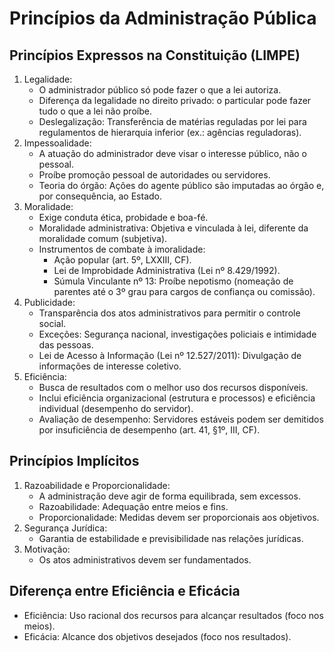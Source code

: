 # Princípios da Administração Pública

## Princípios Expressos na Constituição (LIMPE)
1. Legalidade:
   - O administrador público só pode fazer o que a lei autoriza.
   - Diferença da legalidade no direito privado: o particular pode fazer tudo o que a lei não proíbe.
   - Deslegalização: Transferência de matérias reguladas por lei para regulamentos de hierarquia inferior (ex.: agências reguladoras).
2. Impessoalidade:
   - A atuação do administrador deve visar o interesse público, não o pessoal.
   - Proíbe promoção pessoal de autoridades ou servidores.
   - Teoria do órgão: Ações do agente público são imputadas ao órgão e, por consequência, ao Estado.
3. Moralidade:
   - Exige conduta ética, probidade e boa-fé.
   - Moralidade administrativa: Objetiva e vinculada à lei, diferente da moralidade comum (subjetiva).
   - Instrumentos de combate à imoralidade:
     - Ação popular (art. 5º, LXXIII, CF).
     - Lei de Improbidade Administrativa (Lei nº 8.429/1992).
     - Súmula Vinculante nº 13: Proíbe nepotismo (nomeação de parentes até o 3º grau para cargos de confiança ou comissão).
4. Publicidade:
   - Transparência dos atos administrativos para permitir o controle social.
   - Exceções: Segurança nacional, investigações policiais e intimidade das pessoas.
   - Lei de Acesso à Informação (Lei nº 12.527/2011): Divulgação de informações de interesse coletivo.
5. Eficiência:
   - Busca de resultados com o melhor uso dos recursos disponíveis.
   - Inclui eficiência organizacional (estrutura e processos) e eficiência individual (desempenho do servidor).
   - Avaliação de desempenho: Servidores estáveis podem ser demitidos por insuficiência de desempenho (art. 41, §1º, III, CF).

## Princípios Implícitos
1. Razoabilidade e Proporcionalidade:
   - A administração deve agir de forma equilibrada, sem excessos.
   - Razoabilidade: Adequação entre meios e fins.
   - Proporcionalidade: Medidas devem ser proporcionais aos objetivos.
2. Segurança Jurídica:
   - Garantia de estabilidade e previsibilidade nas relações jurídicas.
3. Motivação:
   - Os atos administrativos devem ser fundamentados.

## Diferença entre Eficiência e Eficácia
- Eficiência: Uso racional dos recursos para alcançar resultados (foco nos meios).
- Eficácia: Alcance dos objetivos desejados (foco nos resultados).